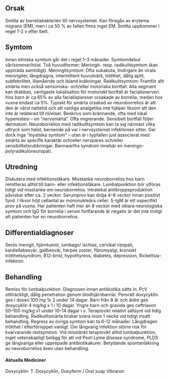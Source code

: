 ## Orsak

Smitta av borreliabakterien till nervsystemet. Kan föregås av erytema migrans (EM), men i ca 50 % av fallen finns inget EM. Smitta uppkommer i regel 1-2 v efter bett.

## Symtom

Innan kliniska symtom går det i regel 1–3 månader. Symtomdebut vår/sommar/höst.
Två huvudformer: Meningit- resp. radikulitsymtom (kan uppträda samtidigt).
Meningitsymtom: Ofta subakuta, lindrigare än virala meningiter, långdragna, intermittent huvudvärk, trötthet, dålig aptit, subfebrilitet, illamående och ibland kräkningar.
Radikulitsymtom: Framför allt smärta men också sensoriska- och/eller motoriska bortfall. Alla segment kan drabbas, vanligaste lokalisation för motoriskt bortfall är facialisnerven. Hos barn är ca 65% av alla facialispareser orsakade av borrelia, medan hos vuxna endast ca 5%. Typiskt för smärta orsakad av neuroborrelios är att den är värst nattetid och att vanliga analgetika inte hjälper liksom att den inte är relaterad till rörelser. Beskrivs som brännande, ofta med lokal hyperestesi – en ”nervsmärta”. Ofta migrerande. Sensibelt bortfall följer dermatom.
Neuroborrelios med radikulitsymtom kan ta sig närmast vilka uttryck som helst, beroende på var i nervsystemet infektionen sitter. Ger dock inga ”mystiska symtom” – utan är i typfallen just associerat med smärta av specifik karaktär och/eller nervpares och/eller sensibilitetsrubbningar.
Bannwarths syndrom innebär en meningo-polyradikuloneuropati.

## Utredning

Diskutera med infektionsläkare. Misstanke neuroborrelios hos barn remitteras alltid till barn- eller infektionsläkare. Lumbalpunktion bör utföras tidigt vid misstanke om neuroborrelios. Intratekal antikroppsproduktion påvisbar efter ca. 2 veckor. Serumprov kan dröja 4–8 veckor innan positivt fynd. I likvor höjt cellantal av mononukleära celler. S-IgM är ett ospecifikt prov på vuxna. Har patienten haft mer än 8 veckor med oklara neurologiska symtom och IgG för borrelia i serum fortfarande är negativ är det inte troligt att patienten har en neuroborrelios.

## Differentialdiagnoser

Serös menigit, hjärntumör, lumbago/ ischias, cervikal rizopati, kardiellabesvär, gallbesvär, herpes zoster, fibromyalgi, kroniskt trötthetssyndrom, B12-brist, hypothyreos, diabetes, depression, Rickettsia-infektion.

## Behandling

Remiss för lumbalpunktion. Diagnosen innan antibiotika sätts in. PcV otillräckligt, dålig penetration genom blodhjärnbarriär. Peroralt doxycyklin ges i dosen 100 mg 1x 2 under 14 dagar. Barn från 8 år och äldre ges doxycyklin 4 mg/kg x 1 i 10 dagar. Yngre barn och gravida ges ceftriaxon 50–100 mg/kg x1 under 10–14 dagar i v. Terapisvikt relativt sällsynt vid tidig behandling. Radikulitsmärta brukar svara inom 1 vecka vid tidigt insatt behandling. Regress av övriga symtom kan ta 6-12 månader. Långdragen trötthet i efterförloppet vanligt. Om långvarig infektion större risk för kvarvarande restsymtom.
Vid misstänkt terapisvikt alltid lumbalpunktion, inget vetenskapligt belägg för att vid Post-Lyme disease syndrome, PLDS ge långvariga eller upprepade antibiotikakurer.
Betydande spontanläkning av neuroborrelios även utan behandling.

#### Aktuella Mediciner

Doxycyklin: T. Doxycyklin, Doxyferm / Oral susp Vibranor


